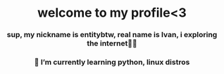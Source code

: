 <h1 align="center">welcome to my profile<3</h1>
<h3 align="center">sup, my nickname is entitybtw, real name is Ivan, i exploring the internet👨‍💻</h3>
<h3 align="center">🌱 I’m currently learning python, linux distros</h3>
